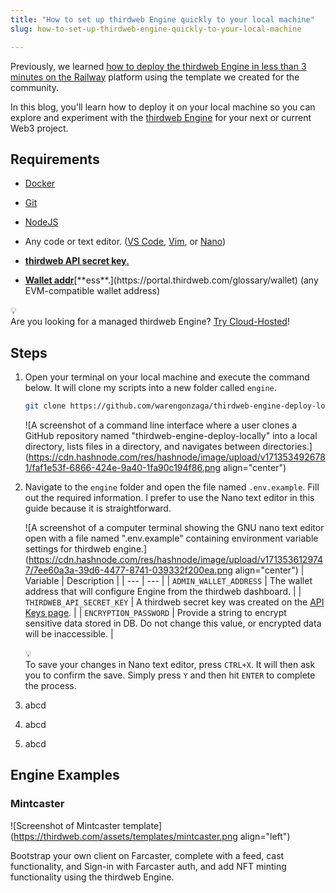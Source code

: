```yaml
---
title: "How to set up thirdweb Engine quickly to your local machine"
slug: how-to-set-up-thirdweb-engine-quickly-to-your-local-machine

---
```


Previously, we learned [how to deploy the thirdweb Engine in less than 3 minutes on the Railway](https://blog.warengonzaga.com/how-to-deploy-a-self-hosted-thirdweb-engine-on-railway-in-less-than-3-minutes) platform using the template we created for the community.

In this blog, you'll learn how to deploy it on your local machine so you can explore and experiment with the [thirdweb Engine](https://thirdweb.com/engine) for your next or current Web3 project.

## Requirements

* [Docker](https://docs.docker.com/get-docker/)
    
* [Git](https://git-scm.com/downloads)
    
* [NodeJS](https://nodejs.org/en/download/)
    
* Any code or text editor. ([VS Code](https://code.visualstudio.com/), [Vim](https://vim.org), or [Nano](https://nano-editor.org))
    
* [**thirdweb API secret key**.](https://portal.thirdweb.com/account/api-keys#:~:text=Secret%20Key%2D%20Used%20to%20access%20the%20enabled%20thirdweb%20infrastructure%20services%20by%20identifying%20and%20authenticating%20your%20application%20from%20a%20backend.%20Sharing%20or%20exposing%20this%20key%20to%20others%20is%20unsafe%20because%20it%20grants%20access%20to%20all%20services.)
    
* [**Wallet addr**](https://portal.thirdweb.com/account/api-keys#:~:text=Secret%20Key%2D%20Used%20to%20access%20the%20enabled%20thirdweb%20infrastructure%20services%20by%20identifying%20and%20authenticating%20your%20application%20from%20a%20backend.%20Sharing%20or%20exposing%20this%20key%20to%20others%20is%20unsafe%20because%20it%20grants%20access%20to%20all%20services.)[**ess**.](https://portal.thirdweb.com/glossary/wallet) (any EVM-compatible wallet address)
    

<div data-node-type="callout">
<div data-node-type="callout-emoji">💡</div>
<div data-node-type="callout-text">Are you looking for a managed thirdweb Engine? <a target="_blank" rel="noopener noreferrer nofollow" href="https://thirdweb.com/dashboard/engine?requestCloudHosted" style="pointer-events: none">Try Cloud-Hosted</a>!</div>
</div>

## Steps

1. Open your terminal on your local machine and execute the command below. It will clone my scripts into a new folder called `engine`.
    
    ```bash
    git clone https://github.com/warengonzaga/thirdweb-engine-deploy-locally engine
    ```
    
    ![A screenshot of a command line interface where a user clones a GitHub repository named "thirdweb-engine-deploy-locally" into a local directory, lists files in a directory, and navigates between directories.](https://cdn.hashnode.com/res/hashnode/image/upload/v1713534926781/faf1e53f-6866-424e-9a40-1fa90c194f86.png align="center")
    
2. Navigate to the `engine` folder and open the file named `.env.example`. Fill out the required information. I prefer to use the Nano text editor in this guide because it is straightforward.
    
    ![A screenshot of a computer terminal showing the GNU nano text editor open with a file named ".env.example" containing environment variable settings for thirdweb engine.](https://cdn.hashnode.com/res/hashnode/image/upload/v1713536129747/7ee60a3a-39d6-4477-8741-039332f200ea.png align="center")
    | Variable | Description |
    | --- | --- |
    | `ADMIN_WALLET_ADDRESS` | The wallet address that will configure Engine from the thirdweb dashboard. |
    | `THIRDWEB_API_SECRET_KEY` | A thirdweb secret key was created on the [API Keys page](https://thirdweb.com/dashboard/settings/api-keys). |
    | `ENCRYPTION_PASSWORD` | Provide a string to encrypt sensitive data stored in DB. Do not change this value, or encrypted data will be inaccessible. |

    <div data-node-type="callout">
    <div data-node-type="callout-emoji">💡</div>
    <div data-node-type="callout-text">To save your changes in Nano text editor, press <code>CTRL+X</code>. It will then ask you to confirm the save. Simply press <code>Y</code> and then hit <code>ENTER</code> to complete the process.</div>
    </div>
    
3. abcd
    
4. abcd
    
5. abcd
    

## Engine Examples

### Mintcaster

![Screenshot of Mintcaster template](https://thirdweb.com/assets/templates/mintcaster.png align="left")

Bootstrap your own client on Farcaster, complete with a feed, cast functionality, and Sign-in with Farcaster auth, and add NFT minting functionality using the thirdweb Engine.